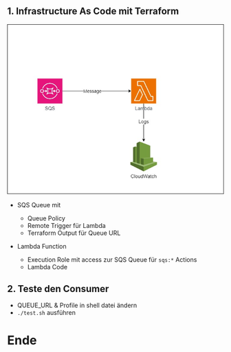 ## 1. Infrastructure As Code mit Terraform

![](./assets/sqs.jpg)



- SQS Queue mit
    - Queue Policy
    - Remote Trigger für Lambda
    - Terraform Output für Queue URL 

- Lambda Function 
    - Execution Role mit access zur SQS Queue für `sqs:*` Actions
    - Lambda Code

## 2. Teste den Consumer

- QUEUE_URL & Profile in shell datei ändern
- `./test.sh` ausführen


# Ende
